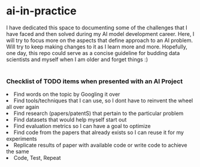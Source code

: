 # ai-in-practice
I have dedicated this space to documenting some of the challenges that I have faced and then solved during my AI model development career. Here, I will try to focus more on the aspects that define approach to an AI problem. Will try to keep making changes to it as I learn more and more. Hopefully, one day, this repo could serve as a concise guideline for budding data scientists and myself when I am older and forget things :)<br><br>



<h3>Checklist of TODO items when presented with an AI Project</h3>
<li>Find words on the topic by Googling it over</li>
<li>Find tools/techniques that I can use, so I dont have to reinvent the wheel all over again</li>
<li>Find research (papers/patentS) that pertain to the particular problem</li>
<li>Find datasets that would help myself start out</li>
<li>Find evaluation metrics so I can have a goal to optimize</li>
<li>Find code from the papers that already exists so I can reuse it for my experiments</li>
<li>Replicate results of paper with available code or write code to achieve the same</li>
<li>Code, Test, Repeat</li>
